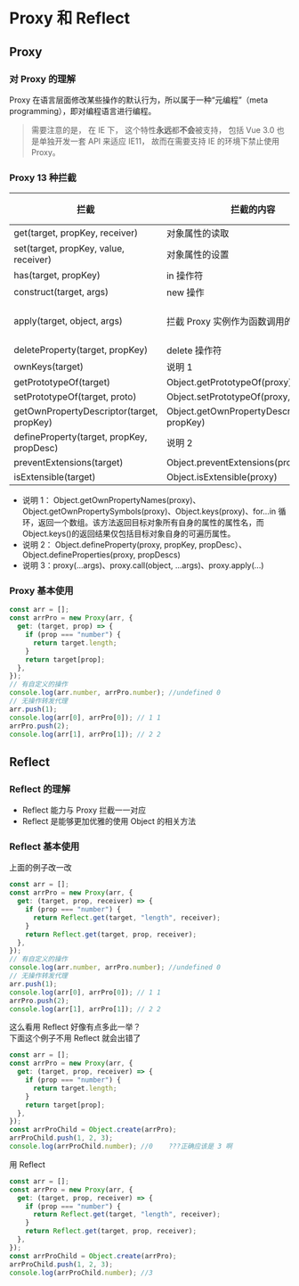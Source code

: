 <!--
 * @Author: 鱼小柔
 * @Date: 2021-06-06 10:59:01
 * @LastEditors: your name
 * @LastEditTime: 2021-06-06 11:00:27
 * @Description: file content
-->
# Proxy 和 Reflect
## Proxy 

### 对 Proxy 的理解

Proxy 在语言层面修改某些操作的默认行为，所以属于一种“元编程”（meta programming），即对编程语言进行编程。

> 需要注意的是， 在 IE 下， 这个特性**永远**都**不会**被支持， 包括 Vue 3.0 也是单独开发一套 API 来适应 IE11， 故而在需要支持 IE 的环境下禁止使用 Proxy。

### Proxy 13 种拦截

| 拦截                                      | 拦截的内容                                      | 举例   |
| ----------------------------------------- | ----------------------------------------------- | ------ |
| get(target, propKey, receiver)            | 对象属性的读取                                  |        |
| set(target, propKey, value, receiver)     | 对象属性的设置                                  |        |
| has(target, propKey)                      | in 操作符                                       |        |
| construct(target, args)                   | new 操作                                        |        |
| apply(target, object, args)               | 拦截 Proxy 实例作为函数调用的操作               | 说明 3 |
| deleteProperty(target, propKey)           | delete 操作符                                   |        |
| ownKeys(target)                           | 说明 1                                          |        |
| getPrototypeOf(target)                    | Object.getPrototypeOf(proxy)                    |        |
| setPrototypeOf(target, proto)             | Object.setPrototypeOf(proxy, proto)             |        |
| getOwnPropertyDescriptor(target, propKey) | Object.getOwnPropertyDescriptor(proxy, propKey) |        |
| defineProperty(target, propKey, propDesc) | 说明 2                                          |        |
| preventExtensions(target)                 | Object.preventExtensions(proxy)                 |        |
| isExtensible(target)                      | Object.isExtensible(proxy)                      |        |

- 说明 1： Object.getOwnPropertyNames(proxy)、Object.getOwnPropertySymbols(proxy)、Object.keys(proxy)、for...in 循环，返回一个数组。该方法返回目标对象所有自身的属性的属性名，而 Object.keys()的返回结果仅包括目标对象自身的可遍历属性。
- 说明 2： Object.defineProperty(proxy, propKey, propDesc）、Object.defineProperties(proxy, propDescs)
- 说明 3：proxy(...args)、proxy.call(object, ...args)、proxy.apply(...)

### Proxy 基本使用

```js
const arr = [];
const arrPro = new Proxy(arr, {
  get: (target, prop) => {
    if (prop === "number") {
      return target.length;
    }
    return target[prop];
  },
});
// 有自定义的操作
console.log(arr.number, arrPro.number); //undefined 0
// 无操作转发代理
arr.push(1);
console.log(arr[0], arrPro[0]); // 1 1
arrPro.push(2);
console.log(arr[1], arrPro[1]); // 2 2
```
## Reflect
### Reflect 的理解

- Reflect 能力与 Proxy 拦截一一对应
- Reflect 是能够更加优雅的使用 Object 的相关方法

### Reflect 基本使用

上面的例子改一改

```js
const arr = [];
const arrPro = new Proxy(arr, {
  get: (target, prop, receiver) => {
    if (prop === "number") {
      return Reflect.get(target, "length", receiver);
    }
    return Reflect.get(target, prop, receiver);
  },
});
// 有自定义的操作
console.log(arr.number, arrPro.number); //undefined 0
// 无操作转发代理
arr.push(1);
console.log(arr[0], arrPro[0]); // 1 1
arrPro.push(2);
console.log(arr[1], arrPro[1]); // 2 2
```

这么看用 Reflect 好像有点多此一举？<br/>
下面这个例子不用 Reflect 就会出错了

```js
const arr = [];
const arrPro = new Proxy(arr, {
  get: (target, prop, receiver) => {
    if (prop === "number") {
      return target.length;
    }
    return target[prop];
  },
});
const arrProChild = Object.create(arrPro);
arrProChild.push(1, 2, 3);
console.log(arrProChild.number); //0    ???正确应该是 3 啊
```

用 Reflect

```js
const arr = [];
const arrPro = new Proxy(arr, {
  get: (target, prop, receiver) => {
    if (prop === "number") {
      return Reflect.get(target, "length", receiver);
    }
    return Reflect.get(target, prop, receiver);
  },
});
const arrProChild = Object.create(arrPro);
arrProChild.push(1, 2, 3);
console.log(arrProChild.number); //3
```

